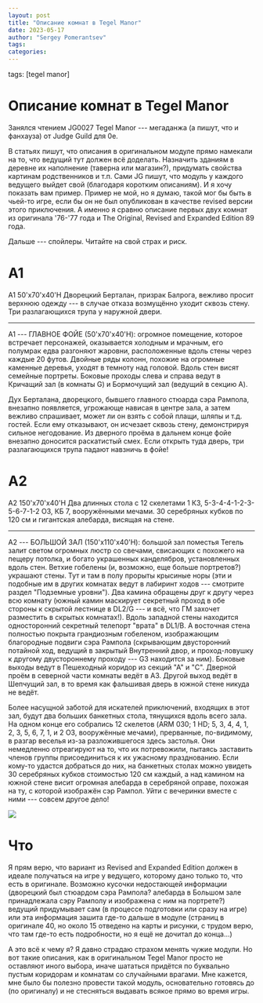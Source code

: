 ```yaml
---
layout: post
title: "Описание комнат в Tegel Manor"
date: 2023-05-17
author: "Sergey Pomerantsev"
tags:
categories:
---
```

tags: [tegel manor]

# Описание комнат в Tegel Manor

Занялся чтением JG0027 Tegel Manor --- мегаданжа (а пишут, что и фанхауза) от Judge Guild для 0e.

В статьях пишут, что описания в оригинальном модуле прямо намекали на то, что ведущий тут должен всё доделать. Назначить зданиям в деревне их наполнение (таверна или магазин?), придумать свойства картинам родственников и т.п. Сами JG пишут, что модуль у каждого ведущего выйдет свой (благодаря коротким описаниям). И я хочу показать вам пример. Пример не мой, но я думаю, такой мог бы быть в чьей-то игре, если бы он не был опубликован в качестве revised версии этого приключения. А именно я сравню описание первых двух комнат из оригинала '76-'77 года и The Original, Revised and Expanded Edition 89 года.

Дальше --- спойлеры. Читайте на свой страх и риск.

# A1

A1	50'x70'x40'H	Дворецкий Берталан, призрак Балрога, вежливо просит верхнюю одежду --- в случае отказа возмущённо уходит сквозь стену. Три разлагающихся трупа у наружной двери.

---

A1 --- ГЛАВНОЕ ФОЙЕ (50'x70'x40'H):	огромное помещение, которое встречает персонажей, оказывается холодным и мрачным, его полумрак едва разгоняют жаровни, расположенные вдоль стены через каждые 20 футов. Двойные ряды колонн, похожие на огромные каменные деревья, уходят в темноту над головой. Вдоль стен висят семейные портреты. Боковые проходы слева и справа ведут в Кричащий зал (в комнаты G) и Бормочущий зал (ведущий в секцию A).

Дух Берталана, дворецкого, бывшего главного стюарда сэра Рампола, внезапно появляется, угрожающе нависая в центре зала, а затем вежливо спрашивает, может ли он взять с собой плащи, шляпы и т.д. гостей. Если ему отказывают, он исчезает сквозь стену, демонстрируя сильное негодование. Из дверного проёма в дальнем конце фойе внезапно доносится раскатистый смех. Если открыть туда дверь, три разлагающихся трупа падают навзничь в фойе!

# A2

A2	150'x70'x40'H	Два длинных стола с 12 скелетами 1 КЗ, 5-3-4-4-1-2-3-5-6-7-1-2 ОЗ, КБ 7, вооружёнными мечами. 30 серебряных кубков по 120 см и гигантская алебарда, висящая на стене.

---

A2 --- БОЛЬШОЙ ЗАЛ (150'x110'x40'H):	большой зал поместья Тегель залит светом огромных люстр со свечами, свисающих с похожего на пещеру потолка, и богато украшенных канделябров, установленных вдоль стен. Ветхие гобелены (и, возможно, еще больше портретов?) украшают стены. Тут и там в полу прорыты крысиные норы (эти и подобные им в других комнатах ведут в лабиринт ходов --- смотрите раздел "Подземные уровни"). Два камина обращены друг к другу через всю комнату (южный камин маскирует секретный проход в обе стороны к скрытой лестнице в DL2/G --- и всё, что ГМ захочет разместить в скрытых комнатах!). Вдоль западной стены находится односторонний секретный телепорт "врата" в DL1/B. А восточная стена полностью покрыта грандиозным гобеленом, изображающим благородные подвиги сэра Рампола (скрывающим двусторонний потайной ход, ведущий в закрытый Внутренний двор, и проход-ловушку к другому двустороннему проходу --- G3 находится за ним). Боковые выходы ведут в Пешеходный коридор из секций "А" и "С". Дверной проём в северной части комнаты ведёт в A3. Другой выход ведёт в Шепчущий зал, в то время как фальшивая дверь в южной стене никуда не ведёт.

Более насущной заботой для искателей приключений, входящих в этот зал, будут два больших банкетных стола, тянущихся вдоль всего зала. На одном конце его собрались 12 скелетов (ARM 030; 1 HD; 5, 3, 4, 4, 1, 2, 3, 5, 6, 7, 1, и 2 ОЗ, вооружённые мечами), прерванные, по-видимому, в разгар веселья из-за разложившегося здесь застолья. Они немедленно отреагируют на то, что их потревожили, пытаясь заставить членов группы присоединиться к их ужасному празднованию. Если кому-то удастся добраться до них, на банкетных столах можно увидеть 30 серебряных кубков стоимостью 120 см каждый, а над камином на южной стене висит огромная алебарда в серебряной оправе, похожая на ту, с которой изображён сэр Рампол. Уйти с вечеринки вместе с ними --- совсем другое дело!

![](/images/_tegel-manorA1-A2.png)

# Что

Я прям верю, что вариант из Revised and Expanded Edition должен в идеале получаться на игре у ведущего, которому дано только то, что есть в оригинале. Возможно кусочки недостающей информации (дворецкий был стюардом сэра Рампола? алебарда в Большом зале принадлежала сэру Рамполу и изображена с ним на портрете?) ведущий придумывает сам (в процессе подготовки или сразу на игре) или эта информация зашита где-то дальше в модуле (страниц в оригинале 40, но около 15 отведено на карты и рисунки, с трудом верю, что там где-то есть подробности, но я ещё не дочитал до конца...)

А это всё к чему я? Я давно страдаю страхом менять чужие модули. Но вот такие описания, как в оригинальном Tegel Manor просто не оставляют иного выбора, иначе шататься придётся по буквально пустым коридорам и комнатам со случайными врагами. Мне кажется, мне было бы полезно провести такой модуль, основательно готовясь до (по оригиналу) и не стесняться выдавать всякое прямо во время игры.
